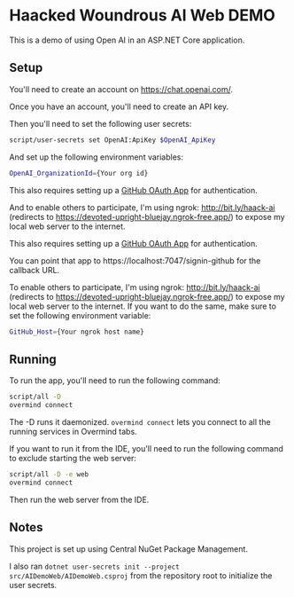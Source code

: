 # Haacked Woundrous AI Web DEMO

This is a demo of using Open AI in an ASP.NET Core application.

## Setup

You'll need to create an account on https://chat.openai.com/.

Once you have an account, you'll need to create an API key.

Then you'll need to set the following user secrets:

```bash
script/user-secrets set OpenAI:ApiKey $OpenAI_ApiKey
```

And set up the following environment variables:

```bash
OpenAI_OrganizationId={Your org id}
```

This also requires setting up a [GitHub OAuth App](https://github.com/settings/developers) for authentication.

And to enable others to participate, I'm using ngrok: http://bit.ly/haack-ai (redirects to https://devoted-upright-bluejay.ngrok-free.app/) to expose my local web server to the internet.

This also requires setting up a [GitHub OAuth App](https://github.com/settings/developers) for authentication.

You can point that app to https://localhost:7047/signin-github for the callback URL.

To enable others to participate, I'm using ngrok: http://bit.ly/haack-ai (redirects to https://devoted-upright-bluejay.ngrok-free.app/) to expose my local web server to the internet.
If you want to do the same, make sure to set the following environment variable:

```bash
GitHub_Host={Your ngrok host name}
```

## Running

To run the app, you'll need to run the following command:

```bash
script/all -D
overmind connect
```

The -D runs it daemonized. `overmind connect` lets you connect to all the running services in Overmind tabs.

If you want to run it from the IDE, you'll need to run the following command to exclude starting the web server:

```bash
script/all -D -e web
overmind connect
```

Then run the web server from the IDE.

## Notes

This project is set up using Central NuGet Package Management.

I also ran `dotnet user-secrets init --project src/AIDemoWeb/AIDemoWeb.csproj` from the repository root to initialize the user secrets.
